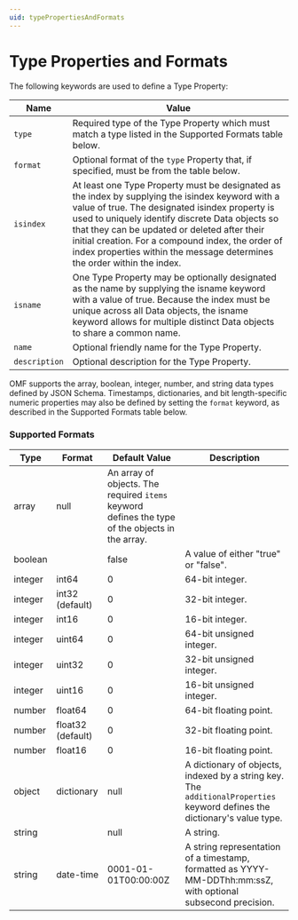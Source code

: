 ```yaml
---
uid: typePropertiesAndFormats
---
```


# Type Properties and Formats

The following keywords are used to define a Type Property:

| Name | Value |							
| --- | --- |
| `type` | Required type of the Type Property which must match a type listed in the Supported Formats table below. |
| `format` | Optional format of the `type` Property that, if specified, must be from the table below. |
| `isindex` | At least one Type Property must be designated as the index by supplying the isindex keyword with a value of true. The designated isindex property is used to uniquely identify discrete Data objects so that they can be updated or deleted after their initial creation. For a compound index, the order of index properties within the message determines the order within the index. |
| `isname` | One Type Property may be optionally designated as the name by supplying the isname keyword with a value of true. Because the index must be unique across all Data objects, the isname keyword allows for multiple distinct Data objects to share a common name. |
| `name` | Optional friendly name for the Type Property. |
| `description` | Optional description for the Type Property. |

OMF supports the array, boolean, integer, number, and string data types defined by JSON Schema. Timestamps, dictionaries, and bit length-specific numeric properties may also be 
defined by setting the `format` keyword, as described in the Supported Formats table below.

  
### Supported Formats

| Type | Format | Default Value | Description |
| --- | --- | --- | --- |
| array | null | An array of objects. The required `items` keyword defines the type of the objects in the array. |                        
| boolean | | false | A value of either "true" or "false". |
| integer | int64 | 0 | 64-bit integer. |
| integer | int32 (default) | 0 | 32-bit integer. |
| integer | int16 | 0 | 16-bit integer. |
| integer | uint64 | 0 | 64-bit unsigned integer. |
| integer | uint32 | 0 | 32-bit unsigned integer. |
| integer | uint16 | 0 | 16-bit unsigned integer. |
| number | float64 | 0 | 64-bit floating point. |
| number | float32 (default) | 0 | 32-bit floating point. |
| number | float16 | 0 | 16-bit floating point. |
| object | dictionary | null | A dictionary of objects, indexed by a string key. The `additionalProperties` keyword defines the dictionary\'s value type. |                       
| string | | null | A string. |
| string | date-time | 0001-01-01T00:00:00Z | A string representation of a timestamp, formatted as YYYY-MM-DDThh:mm:ssZ, with optional subsecond precision. |                   
